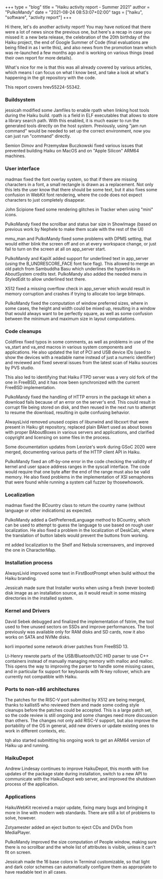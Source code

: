 +++
type = "blog"
title = "Haiku activity report - Summer 2021"
author = "PulkoMandy"
date = "2021-08-24 08:53:07+02:00"
tags = ["haiku", "software", "activity report"]
+++

Hi there, let's do another activity report! You may have noticed that there were a lot of news
since the previous one, but here's a recap in case you missed it: a new beta release, the
celebration of the 20th birthday of the Haiku project, the end of Google Summer of Code (final
evaluations are being filled in as I write this), and also news from the promotion team which was
re-launched a few months ago and is working on various things (read their own report for more details).

What's nice for me is that this was all already covered by various articles, which means I can focus
on what I know best, and take a look at what's happening in the git repository with the code.

This report covers hrev55224-55342.

<h3>Buildsystem</h3>

jessicah modified some Jamfiles to enable rpath when linking host tools during the Haiku build.
rpath is a field in ELF executables that allows to store a library search path. With this enabled,
it is much easier to run the generated tools directly on the host system. Previously, using
"jam run command" would be needed to set up the correct environment, now you can just run "command"
directly.

Semion Dimov and Przemysław Buczkowski fixed various issues that prevented building Haiku on MacOS
and on "Apple Silicon" ARM64 machines.

<h3>User interface</h3>

madmax fixed the font overlay system, so that if there are missing characters in a font, a small
rectangle is drawn as a replacement. Not only this lets the user know that there should be some
text, but it also fixes some confusion in WebKit font rendering, where the code does not expect
characters to just completely disappear.

John Scipione fixed some rendering glitches in Tracker when using "mini" icons.

PulkoMandy fixed the scrollbar and status bar size in ShowImage (based on previous work by Nephele
to make them scale with the rest of the UI)

mmu_man and PulkoMandy fixed some problems with DPMS setting, that would either blink the screen
off and on at every workspace change, or just fail to turn on the screen at all on app_server start.

PulkoMandy and KapiX added support for underlined text in app_server (using the B_UNDRESCORE_FACE
font face flag). This allowed to merge an old patch from Sambuddha Basu which underlines the hyperlinks
in AboutSystem credits text. PulkoMandy also added the needed menu in StyledEdit to allow underlined
text there.

X512 fixed a missing overflow check in app_server which would result in memory corruption and crashes
if trying to allocate too large bitmaps.

PulkoMandy fixed the computation of window preferred sizes, where in some cases, the height and
width could be mixed up, resulting in a window that would always want to be perfectly square, as well
as some confusion between the minimum and maximum size in layout computations.

<h3>Code cleanups</h3>

Coldfirex fixed typos in some comments, as well as problems in use of the va_start and va_end macros
in various system components and applications. He also updated the list of PCI and USB device IDs
(used to show the devices with a readable name instead of just a numeric identifier) and reviewed
and fixed several issues from the latest scan of Haiku sources by PVS studio.

This also led to identifying that Haiku FTPD server was a very old fork of the one in FreeBSD, and
it has now been synchronized with the current FreeBSD implementation.

PulkoMandy fixed the handling of HTTP errors in the package kit when a download fails because of an
error on the server's end. This could result in corrupt file being stored on disk, and then reused
in the next run to attempt to resume the download, resulting in quite confusing behavior.

AlwaysLivid removed unused copies of libunwind and libcxxrt that were present in Haiku git repository,
replaced plain BAlert used as about boxes with proper BAboutBoxes in various servers and applications,
and clarified copyright and licensing on some files in the process.

Some documentation updates from Leorize's work during GSoC 2020 were merged, documenting various
parts of the HTTP client API in Haiku.

PulkoMandy fixed an off-by-one error in the code checking the validity of kernel and user space
address ranges in the syscall interface. The code would require that one byte after the end of
the range must also be valid memory. He also fixed problems in the implementation of XSI semaphores
that were found while running a system call fuzzer by thosewhowork.

<h3>Localization</h3>

madmax fixed the BCountry class to return the country name (without language or other indications)
as expected.

PulkoMandy added a GetPreferredLanguage method to BCountry, which can be used to attempt to guess
the language to use based on rough user localization. He also fixed a problem in the localization
of DeskCalc, where the translation of button labels would prevent the buttons from working.

mt added localization to the Shelf and Nebula screensavers, and improved the one in CharacterMap.

<h3>Installation process</h3>

AlwaysLivid improved some text in FirstBootPrompt when build without the Haiku branding.

Jessicah made sure that Installer works when using a fresh (never booted) disk image as an
installation source, as it would result in some missing directories in the installed system.

<h3>Kernel and Drivers</h3>

David Sebek debugged and finalized the implementation of fstrim, the tool used to free unused sectors
on SSDs and improve performances. The tool previously was available only for RAM disks and SD cards,
now it also works on SATA and NVMe disks.

korli imported some network driver patches from FreeBSD 13.

Lt-Henry rewrote parts of the USB/Bluetooth/I2C HID parser to use C++ containers instead of manually
managing memory with malloc and realloc. This opens the way to improving the parser to handle some
missing cases, and in particular fix support for keyboards with N-key rollover, which are currently
not compatible with Haiku.

<h3>Ports to non-x86 architectures</h3>

The patches for the RISC-V port submitted by X512 are being merged, thanks to kallisti5 who reviewed
them and made some coding style cleanups before the patches could be accepted. This is a large patch
set, so the code review is still ongoing and some changes need more discussion than others. The
changes not only add RISC-V support, but also improve the portability of the OS in general, add
new drivers or update existing ones to work in different contexts, etc.

tqh also started submitting his ongoing work to get an ARM64 version of Haiku up and running.

<h3>HaikuDepot</h3>

Andrew Lindesay continues to improve HaikuDepot, this month with live updates of the package
state during installation, switch to a new API to communicate with the HaikuDepot web server,
and improved the shutdown process of the application.

<h3>Applications</h3>

HaikuWebKit received a major update, fixing many bugs and bringing it more in line with modern web
standards. There are still a lot of problems to solve, however.

Zotyamester added an eject button to eject CDs and DVDs from MediaPlayer.

PulkoMandy improved the size computation of People window, making sure there is no scrollbar and
the whole list of attributes is visible, unless it can't fit on screen.

Jessicah made the 16 base colors in Terminal customizable, so that light and dark color schemes
can automatically configure them as appropriate to have readable text in all cases.

